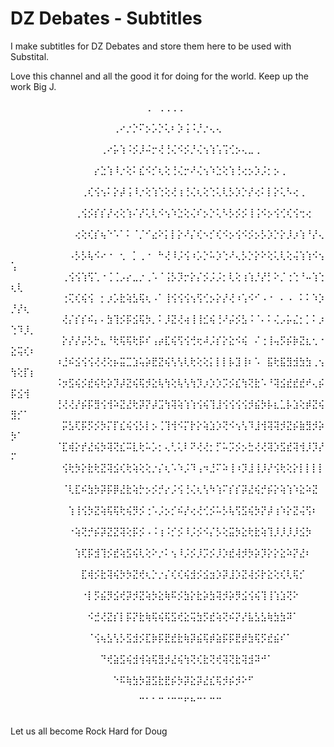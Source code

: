 # DZ Debates - Subtitles
I make subtitles for DZ Debates and store them here to be used with Substital.

Love this channel and all the good it for doing for the world. Keep up the work Big J.

⠀⠀⠀⠀⠀⠀⠀⠀⠀⠀⠀⠀⠀⠀⠀⠀⠀⠀⠀⠀⠀⢀⠀⢀⢀⢀⢀⠀⠀⠀⠀⠀⠀⠀⠀⠀⠀⠀⠀⠀⠀⠀⠀⠀⠀⠀⠀⠀⠀⠀⠀⠀⠀⠀⠀⠀⠀⠀
⠀⠀⠀⠀⠀⠀⠀⠀⠀⠀⠀⠀⠀⠀⠀⠀⢀⠔⡐⡑⠍⡢⡡⡑⢅⠆⡱⢨⠨⡘⡐⢄⢄⠀⠀⠀⠀⠀⠀⠀⠀⠀⠀⠀⠀⠀⠀⠀⠀⠀⠀⠀⠀⠀⠀⠀⠀⠀
⠀⠀⠀⠀⠀⠀⠀⠀⠀⠀⠀⠀⠀⠀⢀⠔⡥⢱⠨⡪⡸⠬⡒⢜⢘⢌⠪⡪⡘⢌⢢⢱⢡⢩⢊⡢⢄⣀⢀⠀⠀⠀⠀⠀⠀⠀⠀⠀⠀⠀⠀⠀⠀⠀⠀⠀⠀⠀
⠀⠀⠀⠀⠀⠀⠀⠀⠀⠀⠀⠀⠀⡔⣑⢱⠸⡐⢕⠅⣎⠪⡊⢆⢕⢘⢌⡒⠜⢌⢢⠱⣑⢕⢱⢘⢔⡢⡱⡨⡂⡢⢀⠀⠀⠀⠀⠀⠀⠀⠀⠀⠀⠀⠀⠀⠀⠀
⠀⠀⠀⠀⠀⠀⠀⠀⠀⠀⠀⢀⢎⢪⢢⠅⡕⡼⢨⠸⡐⢕⢱⢑⢕⢜⢰⢘⢌⢆⢕⢑⢅⢇⡣⡱⡑⡜⢔⠅⡇⡕⢅⠣⢔⢀⠀⠀⠀⠀⠀⠀⠀⠀⠀⠀⠀⠀
⠀⠀⠀⠀⠀⠀⠀⠀⠀⠀⢀⢪⡪⡎⡎⡜⢔⢕⢱⠌⡜⢅⢇⠪⢢⠱⣑⢕⢌⠎⡢⡑⢅⠣⡣⡪⡪⢸⢨⠪⡢⢪⢊⢎⢪⢒⢔⠀⠀⠀⠀⠀⠀⠀⠀⠀⠀⠀
⠀⠀⠀⠀⠀⠀⠀⠀⠀⠀⢔⢕⢎⡎⢦⠑⠡⠁⠅⠈⡈⠊⣔⠕⡅⡇⡕⠜⡌⢎⠢⡊⢎⠪⡢⢪⠪⡪⡢⡣⡱⡑⡕⡸⡰⢱⠘⡜⢄⠀⠀⠀⠀⠀⠀⠀⠀⠀
⠀⠀⠀⠀⠀⠀⠀⠀⠀⠠⡣⡣⢧⠪⠔⠐⠀⢂⠀⡁⢀⠐⠀⠓⢜⠸⡨⢪⠰⡡⡑⠥⡱⢑⠜⢄⡣⡑⡕⠕⢕⢅⢇⢕⢬⢱⢱⠪⢢⢡⠀⠀⠀⠀⠀⠀⠀⠀
⠀⠀⠀⠀⠀⠀⠀⠀⢀⢪⢪⢱⢫⢁⠐⢈⢈⡠⡔⣀⡐⢀⠡⠈⢨⡣⡹⡒⡕⡌⡪⡨⡨⡂⢇⢕⢰⢱⡘⡜⡃⠕⡈⢐⢑⠘⠤⢱⢑⢆⢇⠀⠀⠀⠀⠀⠀⠀
⠀⠀⠀⠀⠀⠀⠀⠀⢐⢍⢎⢮⢪⠀⡂⡰⡡⣗⢵⣣⢯⢆⠠⠁⢸⢪⢪⢪⢢⢫⢊⡢⡕⡜⢜⠰⢡⠪⠊⠠⠐⠀⠄⠠⠀⠅⠅⠱⡱⡘⡜⢆⠀⠀⠀⠀⠀⠀
⠀⠀⠀⠀⠀⠀⠀⠀⢜⡌⡎⡎⠮⡄⠄⣳⢹⡪⡯⣪⢯⡳⡀⠅⡸⣝⢜⢴⢸⢸⣊⢮⢘⠜⡬⡪⣣⠨⠈⠄⠅⢌⡠⡥⣌⡂⡁⠅⡰⢑⠹⡸⡀⠀⠀⠀⠀⠀
⠀⠀⠀⠀⠀⠀⠀⠀⡕⡜⡜⡬⡣⡓⣄⠘⢗⢯⢯⢗⡯⠎⢠⡴⣏⢮⢫⢪⢚⢖⠼⡨⡎⡕⣕⠪⢮⠀⠌⢐⢸⢤⡫⡮⡷⣝⣆⢂⠐⣕⢭⢎⠆⠀⠀⠀⠀⠀
⠀⠀⠀⠀⠀⠀⠀⠰⣘⠮⣪⢪⢪⢜⢜⢕⡦⣭⣉⣱⢥⡵⣟⣝⢮⢣⢣⢇⢗⢕⢕⡅⡇⡇⡧⣹⢸⠆⠡⠀⣯⢗⣯⣻⣺⣳⣳⢀⢢⢳⢕⡏⡆⠀⠀⠀⠀⠀
⠀⠀⠀⠀⠀⠀⠀⠨⡲⣫⢮⡪⣞⢮⢗⡵⡹⡼⣝⢮⢯⡺⣕⢧⢳⢕⢧⢣⢳⡹⡰⡱⡱⡩⡪⣎⢳⢝⣗⠡⠘⢽⣪⣞⣞⣞⠞⢄⡮⡯⣪⢺⠀⠀⠀⠀⠀⠀
⠀⠀⠀⠀⠀⠀⠀⢘⢜⢜⡜⡮⡯⣻⢪⢺⠵⣝⣜⢗⡽⡝⡼⣩⢳⢽⢵⢱⢱⢪⢮⢹⣸⢪⢪⢪⢪⡺⣮⡳⡧⣆⣁⡧⣱⢕⡾⣝⢮⣻⡊⠁⠀⠀⠀⠀⠀⠀
⠀⠀⠀⠀⠀⠀⠀⠀⡭⣣⢏⡯⡫⡪⡳⡍⡏⣎⢮⢪⡣⡇⡢⢈⢹⢺⠪⡍⡗⡕⢵⣱⡱⢝⠪⢢⢣⠹⣸⢺⢽⢽⡺⣝⡮⣷⣻⡺⡵⡳⠁⠀⠀⠀⠀⠀⠀⠀
⠀⠀⠀⠀⠀⠀⠀⠈⣏⢾⡕⡞⣜⢮⡳⢽⢝⣎⠭⣇⢗⠥⡡⡂⢄⢃⢅⠇⠝⢜⢜⡂⡋⠥⡩⡪⡢⣓⢜⢜⢽⡱⣫⣞⢽⢺⡸⡹⡜⠍⠀⠀⠀⠀⠀⠀⠀⠀
⠀⠀⠀⠀⠀⠀⠀⠀⢪⢗⡳⡕⣗⢗⣝⢽⣪⢎⢗⢵⢕⢕⡐⡌⢆⠡⠱⡨⠹⢠⠲⣘⠍⠵⢸⠰⡹⣸⢸⡸⡜⢪⢗⢕⡕⡇⡇⡇⡇⠀⠀⠀⠀⠀⠀⠀⠀⠀
⠀⠀⠀⠀⠀⠀⠀⠀⠈⢇⣏⠮⣳⡳⡽⡯⡿⣜⣗⢵⡓⡢⡪⡚⡔⡨⢪⢘⢌⢆⢣⠳⢱⠍⡎⡎⡽⣜⢮⡚⡮⡕⢵⢱⠱⣕⠵⣝⠀⠀⠀⠀⠀⠀⠀⠀⠀⠀
⠀⠀⠀⠀⠀⠀⠀⠀⠀⢱⢸⢪⡳⣝⢵⢯⢯⢗⢮⡻⡪⢐⠡⡨⡢⡊⠮⡜⢔⢜⢊⡪⠥⡣⢧⢫⣫⢮⡳⡝⡼⢰⠱⡕⣝⢬⢫⠆⠀⠀⠀⠀⠀⠀⠀⠀⠀⠀
⠀⠀⠀⠀⠀⠀⠀⠀⠀⠐⢵⢝⡚⡮⡽⣝⣝⢽⢕⡯⡪⠠⠨⢰⠨⡊⡪⠸⡨⡪⠪⡌⡣⢕⣭⡳⣕⢗⣗⢵⢹⡸⡸⡸⡸⣪⡳⠀⠀⠀⠀⠀⠀⠀⠀⠀⠀⠀
⠀⠀⠀⠀⠀⠀⠀⠀⠀⠀⢱⢏⡯⣺⢹⡪⣞⢵⣫⢮⢇⢕⠕⡐⠅⢢⠸⡨⡪⡸⡩⡪⡸⡱⣞⢼⡺⡳⡵⡹⡕⡕⣕⠵⡝⣜⠆⠀⠀⠀⠀⠀⠀⠀⠀⠀⠀⠀
⠀⠀⠀⠀⠀⠀⠀⠀⠀⠀⠀⣏⢾⡪⣗⢽⢮⡳⡳⣝⢞⢆⡑⡐⡌⢎⢎⢮⣺⡪⣪⣲⡱⡽⣸⡱⣝⢼⡪⡗⣕⢕⢎⢇⢯⡊⠀⠀⠀⠀⠀⠀⠀⠀⠀⠀⠀⠀
⠀⠀⠀⠀⠀⠀⠀⠀⠀⠀⠀⠐⡇⡫⣮⡻⣪⢞⡽⡺⣝⢵⡳⣕⢷⠯⡪⣳⡕⣗⡵⣳⢽⡺⡵⡻⣪⢪⢮⢹⢸⢱⣱⢝⠕⠀⠀⠀⠀⠀⠀⠀⠀⠀⠀⠀⠀⠀
⠀⠀⠀⠀⠀⠀⠀⠀⠀⠀⠀⠀⠪⣚⢜⣝⡎⡇⡯⡝⣗⢷⢯⢮⢯⣫⢞⣕⢭⣳⡫⣞⢵⢝⠮⡝⡜⣧⣣⣣⢷⣳⣳⠽⠁⠀⠀⠀⠀⠀⠀⠀⠀⠀⠀⠀⠀⠀
⠀⠀⠀⠀⠀⠀⠀⠀⠀⠀⠀⠀⠈⢪⢦⣣⢣⡣⣫⣺⡪⣏⡷⡯⣟⣞⣗⢷⡽⣮⢯⡾⣵⡯⡯⣟⡾⣳⢯⡫⣞⣮⠎⠁⠀⠀⠀⠀⠀⠀⠀⠀⠀⠀⠀⠀⠀⠀
⠀⠀⠀⠀⠀⠀⠀⠀⠀⠀⠀⠀⠀⠀⠙⢞⣵⣫⢮⣺⢺⢵⢯⣻⡺⣜⢮⢳⢝⢎⣗⢝⢞⢽⢝⣗⢽⣺⠽⠚⠁⠀⠀⠀⠀⠀⠀⠀⠀⠀⠀⠀⠀⠀⠀⠀⠀⠀
⠀⠀⠀⠀⠀⠀⠀⠀⠀⠀⠀⠀⠀⠀⠀⠀⠑⠯⢷⣳⡳⣽⣫⣗⣟⡮⡳⡽⣕⡽⣜⣎⢯⡺⡮⡺⠕⠋⠀⠀⠀⠀⠀⠀⠀⠀⠀⠀⠀⠀⠀⠀⠀⠀⠀⠀⠀⠀
⠀⠀⠀⠀⠀⠀⠀⠀⠀⠀⠀⠀⠀⠀⠀⠀⠀⠀⠀⠀⠉⠁⠁⠉⠈⠉⠉⠋⠓⠉⠁⠉⠉⠀⠀⠀⠀⠀⠀⠀⠀⠀⠀⠀⠀⠀⠀⠀⠀⠀⠀⠀⠀⠀⠀⠀⠀⠀

Let us all become Rock Hard for Doug
